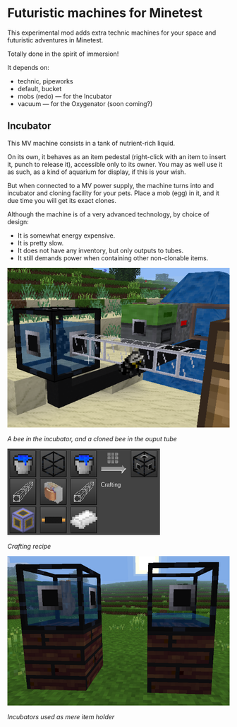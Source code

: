 # Futuristic machines for Minetest

This experimental mod adds extra technic machines for your space and futuristic adventures in Minetest.

Totally done in the spirit of immersion!

It depends on:
- technic, pipeworks
- default, bucket
- mobs (redo) — for the Incubator
- vacuum — for the Oxygenator (soon coming?)

## Incubator

This MV machine consists in a tank of nutrient-rich liquid.

On its own, it behaves as an item pedestal (right-click with an item to insert it, punch to release it), accessible only to its owner. You may as well use it as such, as a kind of aquarium for display, if this is your wish.

But when connected to a MV power supply, the machine turns into and incubator and cloning facility for your pets. Place a mob (egg) in it, and it due time you will get its exact clones.

Although the machine is of a very advanced technology, by choice of design:
- It is somewhat energy expensive.
- It is pretty slow.
- It does not have any inventory, but only outputs to tubes.
- It still demands power when containing other non-clonable items.

![](doc/incubator_setup.png)

_A bee in the incubator, and a cloned bee in the ouput tube_

![](doc/incubator_craft.png)

_Crafting recipe_

![](doc/incubator_no_network.png)

_Incubators used as mere item holder_

